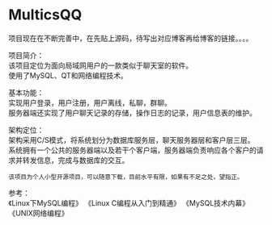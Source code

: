 # MulticsQQ

项目现在在不断完善中，在先贴上源码，待写出对应博客再给博客的链接。。。。		

项目简介：		
	该项目定位为面向局域网用户的一款类似于聊天室的软件。		
	使用了MySQL、QT和网络编程技术。		

基本功能：		
	实现用户登录，用户注册，用户离线，私聊，群聊。		
	服务器端还实现了用户聊天记录的存储，操作日志的记录，用户信息表的维护。		

架构定位：		
	架构采用C/S模式，将系统划分为数据库服务层，聊天服务器层和客户层三层。		
	系统拥有一个公共的服务器端以及若干个客户端，服务器端负责响应各个客户的请求并转发信息，完成与数据库的交互。		
    
	
    该项目为个人小型开源项目，可以随意下载，目前水平有限，如果有不足之处，望指正。		

参考：		
	《Linux下MySQL编程》   《Linux C编程从入门到精通》  《MySQL技术内幕》	《UNIX网络编程》
